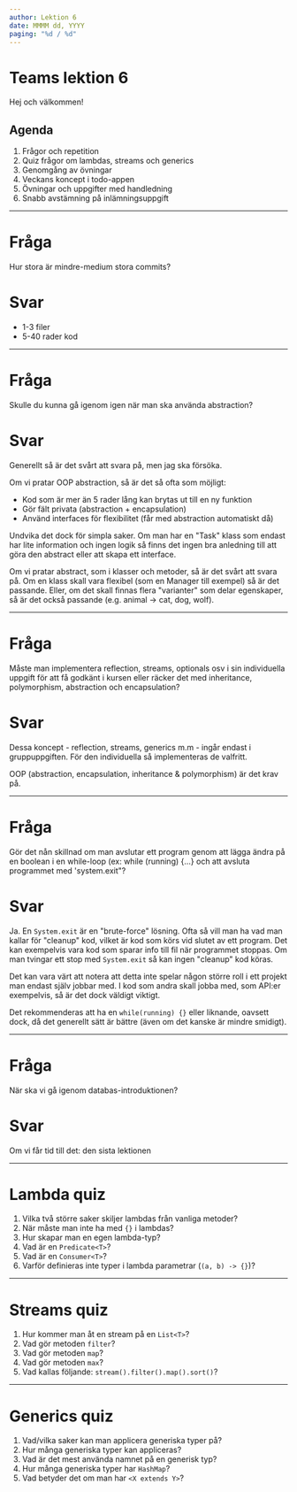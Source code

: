 ```yaml
---
author: Lektion 6
date: MMMM dd, YYYY
paging: "%d / %d"
---
```


# Teams lektion 6

Hej och välkommen!

## Agenda

1. Frågor och repetition
2. Quiz frågor om lambdas, streams och generics
3. Genomgång av övningar
4. Veckans koncept i todo-appen
5. Övningar och uppgifter med handledning
6. Snabb avstämning på inlämningsuppgift

---

# Fråga

Hur stora är mindre-medium stora commits?

# Svar

- 1-3 filer
- 5-40 rader kod

---

# Fråga

Skulle du kunna gå igenom igen när man ska använda abstraction?

# Svar

Generellt så är det svårt att svara på, men jag ska försöka.

Om vi pratar OOP abstraction, så är det så ofta som möjligt: 
- Kod som är mer än 5 rader lång kan brytas ut till en ny funktion
- Gör fält privata (abstraction + encapsulation)
- Använd interfaces för flexibilitet (får med abstraction automatiskt då)

Undvika det dock för simpla saker. Om man har en "Task" klass som endast har lite information och ingen logik så finns det ingen bra anledning till att göra den abstract eller att skapa ett interface.

Om vi pratar abstract, som i klasser och metoder, så är det svårt att svara på. Om en klass skall vara flexibel (som en Manager till exempel) så är det passande. Eller, om det skall finnas flera "varianter" som delar egenskaper, så är det också passande (e.g. animal -> cat, dog, wolf).

---

# Fråga

Måste man implementera reflection, streams, optionals osv i sin individuella uppgift för att få godkänt i kursen eller räcker det med inheritance, polymorphism, abstraction och encapsulation?

# Svar

Dessa koncept - reflection, streams, generics m.m - ingår endast i gruppuppgiften. För den individuella så implementeras de valfritt.

OOP (abstraction, encapsulation, inheritance & polymorphism) är det krav på.

---

# Fråga

Gör det nån skillnad om man avslutar ett program genom att lägga ändra på en boolean i en while-loop (ex: while (running) {...} och att avsluta programmet med 'system.exit"?

# Svar

Ja. En `System.exit` är en "brute-force" lösning. Ofta så vill man ha vad man kallar för "cleanup" kod, vilket är kod som körs vid slutet av ett program. Det kan exempelvis vara kod som sparar info till fil när programmet stoppas. Om man tvingar ett stop med `System.exit` så kan ingen "cleanup" kod köras.

Det kan vara värt att notera att detta inte spelar någon större roll i ett projekt man endast själv jobbar med. I kod som andra skall jobba med, som API:er exempelvis, så är det dock väldigt viktigt.

Det rekommenderas att ha en `while(running) {}` eller liknande, oavsett dock, då det generellt sätt är bättre (även om det kanske är mindre smidigt).

---

# Fråga

När ska vi gå igenom databas-introduktionen?

# Svar

Om vi får tid till det: den sista lektionen

---

# Lambda quiz

1. Vilka två större saker skiljer lambdas från vanliga metoder?
2. När måste man inte ha med `{}` i lambdas?
3. Hur skapar man en egen lambda-typ? 
4. Vad är en `Predicate<T>`?
5. Vad är en `Consumer<T>`?
6. Varför definieras inte typer i lambda parametrar (`(a, b) -> {}`)?

---

# Streams quiz

1. Hur kommer man åt en stream på en `List<T>`?
2. Vad gör metoden `filter`?
3. Vad gör metoden `map`?
4. Vad gör metoden `max`?
5. Vad kallas följande: `stream().filter().map().sort()`?

---

# Generics quiz

1. Vad/vilka saker kan man applicera generiska typer på?
2. Hur många generiska typer kan appliceras?
3. Vad är det mest använda namnet på en generisk typ?
4. Hur många generiska typer har `HashMap`?
5. Vad betyder det om man har `<X extends Y>`?
